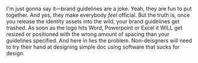 ---
---
I'm just gonna say it—brand guidelines are a joke. Yeah, they are fun to put together. And yes, they make everybody *feel* official. But the truth is, once you release the identity assets into the wild, your brand guidelines get trashed. As soon as the logo hits Word, Powerpoint or Excel it WILL get resized or positioned with the wrong amount of spacing than your guidelines specified. And here in lies the problem. Non-deisgners will need to try their hand at designing simple doc using software that sucks for design.
